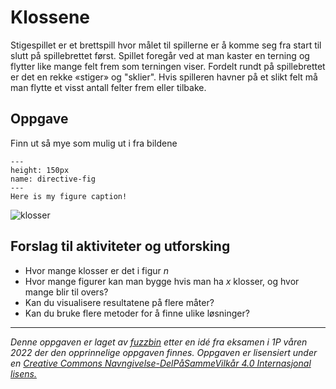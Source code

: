 # Klossene

Stigespillet er et brettspill hvor målet til spillerne er å komme seg fra start til slutt på spillebrettet først. Spillet foregår ved at man kaster en terning og flytter like mange felt frem som terningen viser. Fordelt rundt på spillebrettet er det en rekke «stiger» og "sklier". Hvis spilleren havner på et slikt felt må man flytte et visst antall felter frem eller tilbake.

## Oppgave
Finn ut så mye som mulig ut i fra bildene

```{figure} ./img/klosser_figur.png
---
height: 150px
name: directive-fig
---
Here is my figure caption!
```

![klosser](./img/klosser_haug.webp)

## Forslag til aktiviteter og utforsking
* Hvor mange klosser er det i figur $n$
* Hvor mange figurer kan man bygge hvis man ha $x$ klosser, og hvor mange blir til overs?
* Kan du visualisere resultatene på flere måter?
* Kan du bruke flere metoder for å finne ulike løsninger?

---
_Denne oppgaven er laget av [fuzzbin](https://github.com/fuzzbin) etter en idé fra eksamen i 1P våren 2022 der den opprinnelige oppgaven finnes. Oppgaven er lisensiert under en [Creative Commons Navngivelse-DelPåSammeVilkår 4.0 Internasjonal lisens.](http://creativecommons.org/licenses/by-sa/4.0/)_
